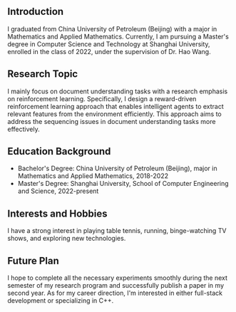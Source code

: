 ## Introduction
I graduated from China University of Petroleum (Beijing) with a major in Mathematics and Applied Mathematics. Currently, I am pursuing a Master's degree in Computer Science and Technology at Shanghai University, enrolled in the class of 2022, under the supervision of Dr. Hao Wang.

## Research Topic
I mainly focus on document understanding tasks with a research emphasis on reinforcement learning. Specifically, I design a reward-driven reinforcement learning approach that enables intelligent agents to extract relevant features from the environment efficiently. This approach aims to address the sequencing issues in document understanding tasks more effectively.

## Education Background
- Bachelor's Degree: China University of Petroleum (Beijing), major in Mathematics and Applied Mathematics, 2018-2022
- Master's Degree: Shanghai University, School of Computer Engineering and Science, 2022-present

## Interests and Hobbies
I have a strong interest in playing table tennis, running, binge-watching TV shows, and exploring new technologies.

## Future Plan
I hope to complete all the necessary experiments smoothly during the next semester of my research program and successfully publish a paper in my second year. As for my career direction, I'm interested in either full-stack development or specializing in C++.